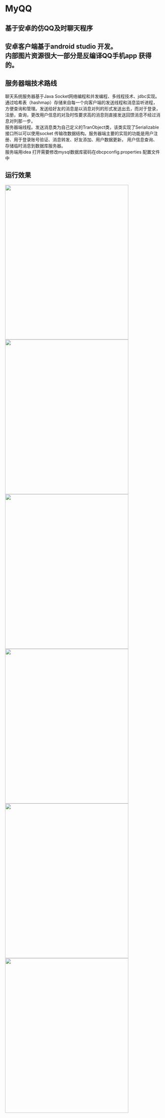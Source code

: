 # MyQQ
## 基于安卓的仿QQ及时聊天程序<br>
## 安卓客户端基于android studio 开发。<br>内部图片资源很大一部分是反编译QQ手机app 获得的。
 ## 服务器端技术路线<br>
聊天系统服务器基于Java Socket网络编程和并发编程、多线程技术、jdbc实现。<br>通过哈希表（hashmap）存储来自每一个向客户端的发送线程和消息监听进程，方便查询和管理。发送给好友的消息是以消息对列的形式发送出去，而对于登录，注册，查询，更改用户信息的对及时性要求高的消息则直接发送回馈消息不经过消息对列那一步。<br>
服务器端线程。发送消息类为自己定义的TranObject类，该类实现了Serializable接口所以可以使用socket 传输改数据结构。服务器端主要的实现的功能是用户注册、用于登录账号验证、消息转发、好友添加、用户数据更新，
用户信息查询、存储临时消息到数据库服务器。<br>
服务端用idea 打开需要修改mysql数据库密码在dbcpconfig.properties 配置文件中
## 运行效果 <br>

<img src="https://chenyongzhe.github.io/android1.png"  width="400" height="500"><br>
<img src="https://chenyongzhe.github.io/android2.png"  width="400" height="500"><br>
<img src="https://chenyongzhe.github.io/android3.png"  width="400" height="500"><br>
<img src="https://chenyongzhe.github.io/android4.png"  width="400" height="500"><br>
<img src="https://chenyongzhe.github.io/android5.png"  width="400" height="500"><br>
<img src="https://chenyongzhe.github.io/android6.png"  width="400" height="500"><br>

